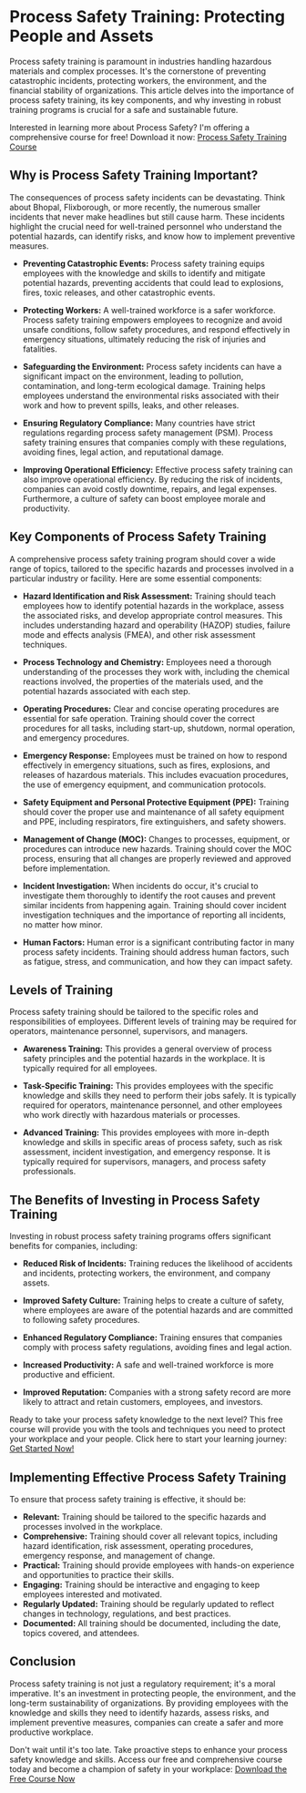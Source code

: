 # Process Safety Training: Protecting People and Assets

Process safety training is paramount in industries handling hazardous materials and complex processes. It's the cornerstone of preventing catastrophic incidents, protecting workers, the environment, and the financial stability of organizations. This article delves into the importance of process safety training, its key components, and why investing in robust training programs is crucial for a safe and sustainable future.

Interested in learning more about Process Safety? I'm offering a comprehensive course for free! Download it now: [Process Safety Training Course](https://udemywork.com/process-safety-training)

## Why is Process Safety Training Important?

The consequences of process safety incidents can be devastating. Think about Bhopal, Flixborough, or more recently, the numerous smaller incidents that never make headlines but still cause harm. These incidents highlight the crucial need for well-trained personnel who understand the potential hazards, can identify risks, and know how to implement preventive measures.

*   **Preventing Catastrophic Events:** Process safety training equips employees with the knowledge and skills to identify and mitigate potential hazards, preventing accidents that could lead to explosions, fires, toxic releases, and other catastrophic events.

*   **Protecting Workers:** A well-trained workforce is a safer workforce. Process safety training empowers employees to recognize and avoid unsafe conditions, follow safety procedures, and respond effectively in emergency situations, ultimately reducing the risk of injuries and fatalities.

*   **Safeguarding the Environment:** Process safety incidents can have a significant impact on the environment, leading to pollution, contamination, and long-term ecological damage. Training helps employees understand the environmental risks associated with their work and how to prevent spills, leaks, and other releases.

*   **Ensuring Regulatory Compliance:** Many countries have strict regulations regarding process safety management (PSM). Process safety training ensures that companies comply with these regulations, avoiding fines, legal action, and reputational damage.

*   **Improving Operational Efficiency:** Effective process safety training can also improve operational efficiency. By reducing the risk of incidents, companies can avoid costly downtime, repairs, and legal expenses. Furthermore, a culture of safety can boost employee morale and productivity.

## Key Components of Process Safety Training

A comprehensive process safety training program should cover a wide range of topics, tailored to the specific hazards and processes involved in a particular industry or facility. Here are some essential components:

*   **Hazard Identification and Risk Assessment:** Training should teach employees how to identify potential hazards in the workplace, assess the associated risks, and develop appropriate control measures. This includes understanding hazard and operability (HAZOP) studies, failure mode and effects analysis (FMEA), and other risk assessment techniques.

*   **Process Technology and Chemistry:** Employees need a thorough understanding of the processes they work with, including the chemical reactions involved, the properties of the materials used, and the potential hazards associated with each step.

*   **Operating Procedures:** Clear and concise operating procedures are essential for safe operation. Training should cover the correct procedures for all tasks, including start-up, shutdown, normal operation, and emergency procedures.

*   **Emergency Response:** Employees must be trained on how to respond effectively in emergency situations, such as fires, explosions, and releases of hazardous materials. This includes evacuation procedures, the use of emergency equipment, and communication protocols.

*   **Safety Equipment and Personal Protective Equipment (PPE):** Training should cover the proper use and maintenance of all safety equipment and PPE, including respirators, fire extinguishers, and safety showers.

*   **Management of Change (MOC):** Changes to processes, equipment, or procedures can introduce new hazards. Training should cover the MOC process, ensuring that all changes are properly reviewed and approved before implementation.

*   **Incident Investigation:** When incidents do occur, it's crucial to investigate them thoroughly to identify the root causes and prevent similar incidents from happening again. Training should cover incident investigation techniques and the importance of reporting all incidents, no matter how minor.

*   **Human Factors:** Human error is a significant contributing factor in many process safety incidents. Training should address human factors, such as fatigue, stress, and communication, and how they can impact safety.

## Levels of Training

Process safety training should be tailored to the specific roles and responsibilities of employees. Different levels of training may be required for operators, maintenance personnel, supervisors, and managers.

*   **Awareness Training:** This provides a general overview of process safety principles and the potential hazards in the workplace. It is typically required for all employees.

*   **Task-Specific Training:** This provides employees with the specific knowledge and skills they need to perform their jobs safely. It is typically required for operators, maintenance personnel, and other employees who work directly with hazardous materials or processes.

*   **Advanced Training:** This provides employees with more in-depth knowledge and skills in specific areas of process safety, such as risk assessment, incident investigation, and emergency response. It is typically required for supervisors, managers, and process safety professionals.

## The Benefits of Investing in Process Safety Training

Investing in robust process safety training programs offers significant benefits for companies, including:

*   **Reduced Risk of Incidents:** Training reduces the likelihood of accidents and incidents, protecting workers, the environment, and company assets.

*   **Improved Safety Culture:** Training helps to create a culture of safety, where employees are aware of the potential hazards and are committed to following safety procedures.

*   **Enhanced Regulatory Compliance:** Training ensures that companies comply with process safety regulations, avoiding fines and legal action.

*   **Increased Productivity:** A safe and well-trained workforce is more productive and efficient.

*   **Improved Reputation:** Companies with a strong safety record are more likely to attract and retain customers, employees, and investors.

Ready to take your process safety knowledge to the next level? This free course will provide you with the tools and techniques you need to protect your workplace and your people. Click here to start your learning journey: [Get Started Now!](https://udemywork.com/process-safety-training)

## Implementing Effective Process Safety Training

To ensure that process safety training is effective, it should be:

*   **Relevant:** Training should be tailored to the specific hazards and processes involved in the workplace.
*   **Comprehensive:** Training should cover all relevant topics, including hazard identification, risk assessment, operating procedures, emergency response, and management of change.
*   **Practical:** Training should provide employees with hands-on experience and opportunities to practice their skills.
*   **Engaging:** Training should be interactive and engaging to keep employees interested and motivated.
*   **Regularly Updated:** Training should be regularly updated to reflect changes in technology, regulations, and best practices.
*   **Documented:** All training should be documented, including the date, topics covered, and attendees.

## Conclusion

Process safety training is not just a regulatory requirement; it's a moral imperative. It's an investment in protecting people, the environment, and the long-term sustainability of organizations. By providing employees with the knowledge and skills they need to identify hazards, assess risks, and implement preventive measures, companies can create a safer and more productive workplace.

Don't wait until it's too late. Take proactive steps to enhance your process safety knowledge and skills. Access our free and comprehensive course today and become a champion of safety in your workplace: [Download the Free Course Now](https://udemywork.com/process-safety-training)
